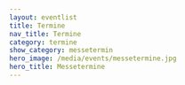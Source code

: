 ```yaml
---
layout: eventlist
title: Termine
nav_title: Termine
category: termine
show_category: messetermin
hero_image: /media/events/messetermine.jpg
hero_title: Messetermine
---
```


